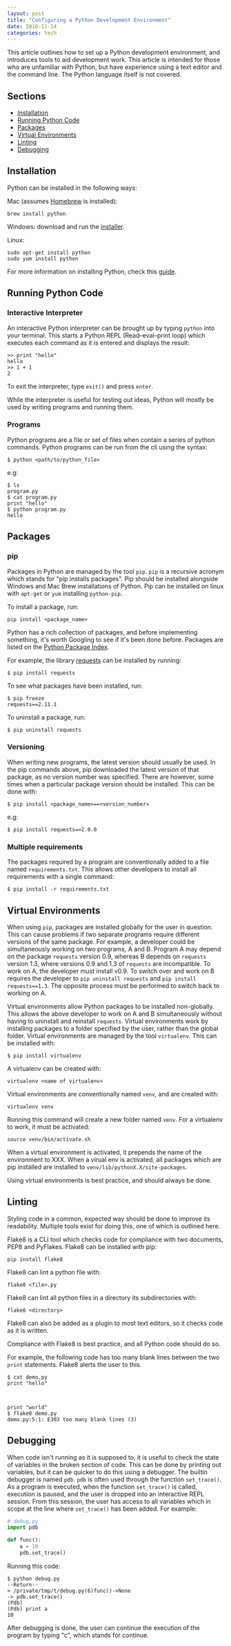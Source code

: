 ```yaml
---
layout: post
title: "Configuring a Python Development Environment"
date: 2016-11-14
categories: tech
---
```


This article outlines how to set up a Python development environment, and introduces tools to aid development work. This article is intended for those who are unfamiliar with Python, but have experience using a text editor and the command line. The Python language itself is not covered.


## Sections

- [Installation](#installation)
- [Running Python Code](#running-python-code)
- [Packages](#packages)
- [Virtual Environments](#virtual-environments)
- [Linting](#linting)
- [Debugging](#debugging)


## Installation

Python can be installed in the following ways:

Mac (assumes [Homebrew](http://brew.sh/) is installed):

~~~
brew install python
~~~

Windows: download and run the [installer](https://www.python.org/downloads/).

Linux:

~~~
sudo apt-get install python
sudo yum install python
~~~

For more information on installing Python, check this [guide](http://docs.python-guide.org/en/latest/starting/installation/).


## Running Python Code

### Interactive Interpreter

An interactive Python interpreter can be brought up by typing `python` into your terminal. This starts a Python REPL (Read–eval–print loop) which executes each command as it is entered and displays the result:

~~~
>> print "hello"
hello
>> 1 + 1
2
~~~

To exit the interpreter, type `exit()` and press `enter`.

While the interpreter is useful for testing out ideas, Python will mostly be used by writing programs and running them.


### Programs

Python programs are a file or set of files when contain a series of python commands. Python programs can be run from the cli using the syntax:

~~~
$ python <path/to/python_file>
~~~

e.g:

~~~
$ ls
program.py
$ cat program.py
print "hello"
$ python program.py
hello
~~~

## Packages

### pip

Packages in Python are managed by the tool `pip`. `pip` is a recursive acronym which stands for "pip installs packages". Pip should be installed alongside Windows and Mac Brew installations of Python. Pip can be installed on linux with `apt-get` or `yum` installing `python-pip`.

To install a package, run:

~~~
pip install <package_name>
~~~

Python has a rich collection of packages, and before implementing something, it's worth Googling to see if it's been done before. Packages are listed on the [Python Package Index](https://pypi.org/).

For example, the library [requests](http://docs.python-requests.org/en/master/) can be installed by running:

~~~
$ pip install requests
~~~

To see what packages have been installed, run:

~~~
$ pip freeze
requests==2.11.1
~~~

To uninstall a package, run:

~~~
$ pip uninstall requests
~~~

### Versioning

When writing new programs, the latest version should usually be used. In the pip commands above, pip downloaded the latest version of that package, as no version number was specified. There are however, some times when a particular package version should be installed. This can be done with:

~~~
$ pip install <package_name>==<version_number>
~~~

e.g:

~~~
$ pip install requests==2.0.0
~~~


### Multiple requirements

The packages required by a program are conventionally added to a file named `requirements.txt`. This allows other developers to install all requirements with a single command:

~~~
$ pip install -r requirements.txt
~~~


## Virtual Environments

When using `pip`, packages are installed globally for the user in question. This can cause problems if two separate programs require different versions of the same package. For example, a developer could be simultaneously working on two programs, A and B. Program A may depend on the package `requests` version 0.9, whereas B depends on `requests` version 1.3, where versions 0.9 and 1.3 of `requests` are incompatible. To work on A, the developer must install v0.9. To switch over and work on B requires the developer to `pip uninstall requests` and `pip install requests==1.3`. The opposite process must be performed to switch back to working on A.

Virtual environments allow Python packages to be installed non-globally. This allows the above developer to work on A and B simultaneously without having to uninstall and reinstall `requests`. Virtual environments work by installing packages to a folder specified by the user, rather than the global folder. Virtual environments are managed by the tool `virtualenv`. This can be installed with:

~~~
$ pip install virtualenv
~~~

A virtualenv can be created with:

~~~
virtualenv <name of virtualenv>
~~~

Virtual environments are conventionally named `venv`, and are created with:

~~~
virtualenv venv
~~~

Running this command will create a new folder named `venv`. For a virtualenv to work, it must be activated:

~~~
source venv/bin/activate.sh
~~~

When a virtual environment is activated, it prepends the name of the environment to XXX. When a virual env is activated, all packages which are pip installed are installed to `venv/lib/pythonX.X/site-packages`.

Using virtual environments is best practice, and should always be done.


## Linting

Styling code in a common, expected way should be done to improve its readability. Multiple tools exist for doing this, one of which is outlined here.

Flake8 is a CLI tool which checks code for compliance with two documents, PEP8 and PyFlakes. Flake8 can be installed with pip:

~~~
pip install flake8
~~~

Flake8 can lint a python file with:

~~~
flake8 <file>.py
~~~

Flake8 can lint all python files in a directory its subdirectories with:

~~~
flake8 <directory>
~~~

Flake8 can also be added as a plugin to most text editors, so it checks code as it is written.

Compliance with Flake8 is best practice, and all Python code should do so.

For example, the following code has too many blank lines between the two `print` statements. Flake8 alerts the user to this.

~~~
$ cat demo.py
print "hello"



print "world"
$ flake8 demo.py
demo.py:5:1: E303 too many blank lines (3)
~~~


## Debugging

When code isn't running as it is supposed to, it is useful to check the state of variables in the broken section of code. This can be done by printing out variables, but it can be quicker to do this using a debugger. The builtin debugger is named `pdb`. `pdb` is often used through the function `set_trace()`. As a program is executed, when the function `set_trace()` is called, execution is paused, and the user is dropped into an interactive REPL session. From this session, the user has access to all variables which in scope at the line where `set_trace()` has been added. For example:

~~~ python
# debug.py
import pdb

def func():
    a = 10
    pdb.set_trace()
~~~

Running this code:

~~~ shell
$ python debug.py
--Return--
> /private/tmp/t/debug.py(6)func()->None
-> pdb.set_trace()
(Pdb)
(Pdb) print a
10
~~~

After debugging is done, the user can continue the execution of the program by typing "c", which stands for continue.
